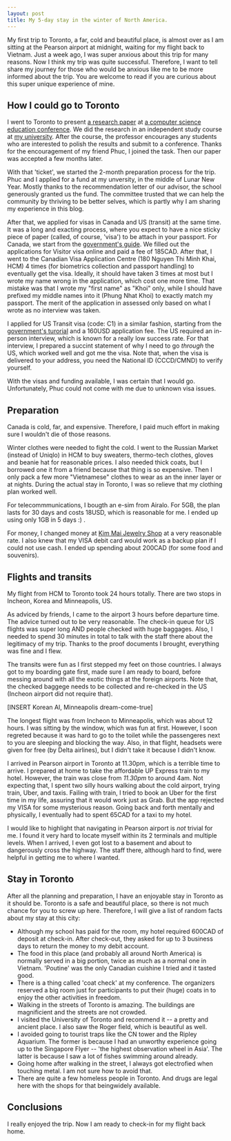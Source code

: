 ```yaml
---
layout: post
title: My 5-day stay in the winter of North America.
---
```


My first trip to Toronto, a far, cold and beautiful place, is almost over as I am sitting at the Pearson airport at midnight, waiting for my flight back to Vietnam. Just a week ago, I was super anxious about this trip for many reasons. Now I think my trip was quite successful. Therefore, I want to tell share my journey for those who would be anxious like me to be more informed about the trip. You are welcome to read if you are curious about this super unique experience of mine.

## How I could go to Toronto

I went to Toronto to present [a research paper]() at [a computer science education conference](). We did the research in an independent study course at [my university](). After the course, the professor encourages any students who are interested to polish the results and submit to a conference. Thanks for the encouragement of my friend Phuc, I joined the task. Then our paper was accepted a few months later.

With that 'ticket', we started the 2-month preparation process for the trip. Phuc and I applied for a fund at my unversity, in the middle of Lunar New Year. Mostly thanks to the recommendation letter of our advisor, the school generously granted us the fund. The committee trusted that we can help the community by thriving to be better selves, which is partly why I am sharing my experience in this blog. 

After that, we applied for visas in Canada and US (transit) at the same time. It was a long and exacting process, where you expect to have a nice sticky piece of paper (called, of course, 'visa') to be attach in your passport. For Canada, we start from the [government's guide](https://www.canada.ca/en/immigration-refugees-citizenship/services/visit-canada/apply-visitor-visa.html). We filled out the applications for Visitor visa online and paid a fee of 185CAD. After that, I went to the Canadian Visa Application Centre (180 Nguyen Thi Minh Khai, HCM) 4 times (for biometrics collection and passport handling) to eventually get the visa. Ideally, it should have taken 3 times at most but I wrote my name wrong in the application, which cost one more time. That mistake was that I wrote my "first name" as "Khoi" only, while I should have prefixed my middle names into it (Phung Nhat Khoi) to exactly match my passport. The merit of the application in assessed only based on what I wrote as no interview was taken.

I applied for US Transit visa (code: C1) in a similar fashion, starting from the [government's turorial](https://travel.state.gov/content/travel/en/us-visas/other-visa-categories/transit.html) and a 160USD application fee. The US required an in-person interview, which is known for a really low success rate. For that interview, I prepared a succint statement of why I need to go *through* the US, which worked well and got me the visa. Note that, when the visa is delivered to your address, you need the National ID (CCCD/CMND) to verify yourself.

With the visas and funding available, I was certain that I would go. Unfortunately, Phuc could not come with me due to unknown visa issues.

## Preparation
Canada is cold, far, and expensive. Therefore, I paid much effort in making sure I wouldn't die of those reasons.

Winter clothes were needed to fight the cold. I went to the Russian Market (instead of Uniqlo) in HCM to buy sweaters, thermo-tech clothes, gloves and beanie hat for reasonable prices. I also needed thick coats, but I borrowed one it from a friend because that thing is so expensive. Then I only pack a few more "Vietnamese" clothes to wear as an the inner layer or at nights. During the actual stay in Toronto, I was so relieve that my clothing plan worked well.

For telecommmunications, I bougth an e-sim from Airalo. For 5GB, the plan lasts for 30 days and costs 18USD, which is reasonable for me. I ended up using only 1GB in 5 days :) .

For money, I changed money at [Kim Mai Jewelry Shop](https://goo.gl/maps/f8Hw3QJggbffaMmd8) at a very reasonable rate. I also knew that my VISA debit card would work as a backup plan if I could not use cash. I ended up spending about 200CAD (for some food and souvenirs).

## Flights and transits
My flight from HCM to Toronto took 24 hours totally. There are two stops in Incheon, Korea and Minneapolis, US.

As adviced by friends, I came to the airport 3 hours before departure time. The advice turned out to be very reasonable. The check-in queue for US flights was super long AND people checked with huge baggages. Also, I needed to spend 30 minutes in total to talk with the staff there about the legitimacy of my trip. Thanks to the proof documents I brought, everything was fine and I flew.

The transits were fun as I first stepped my feet on those countries. I always got to my boarding gate first, made sure I am ready to board, before messing around with all the exotic things at the foreign airports. Note that, the checked baggege needs to be collected and re-checked in the US (Incheon airport did not require that).

[INSERT Korean AI, Minneapolis dream-come-true]

The longest flight was from Incheon to Minneapolis, which was about 12 hours. I was sitting by the window, which was fun at first. However, I soon regreted because it was hard to go to the toilet while the passengeres next to you are sleeping and blocking the way. Also, in that flight, headsets were given for free (by Delta airlines), but I didn't take it because I didn't know.

I arrived in Pearson airport in Toronto at 11.30pm, which is a terrible time to arrive. I prepared at home to take the affordable UP Express train to my hotel. However, the train was close from *11.30pm* to around 4am. Not expecting that, I spent two silly hours walking about the cold airport, trying train, Uber, and taxis. Failing with train, I tried to book an Uber for the first time in my life, assuring that it would work just as Grab. But the app rejected my VISA for some mysterious reason. Going back and forth mentally and physically, I eventually had to spent 65CAD for a taxi to my hotel. 

I would like to highlight that navigating in Pearson airport is *not* trivial for me. I found it very hard to locate myself within its 2 terminals and multiple levels. When I arrived, I even got lost to a basement and about to dangerously cross the highway. The staff there, although hard to find, were helpful in getting me to where I wanted.

## Stay in Toronto
After all the planning and preparation, I have an enjoyable stay in Toronto as it should be. Toronto is a safe and beautiful place, so there is not much chance for you to screw up here. Therefore, I will give a list of random facts about my stay at this city:
- Although my school has paid for the room, my hotel required 600CAD of deposit at check-in. After check-out, they asked for up to 3 business days to return the money to my debit account.
- The food in this place (and probably all around North America) is normally served in a big portion, twice as much as a normal one in Vietnam. 'Poutine' was the only Canadian cuishine I tried and it tasted good.
- There is a thing called 'coat check' at my conference. The organizers reserved a big room just for participants to put their (huge) coats in to enjoy the other activities in freedom.
- Walking in the streets of Toronto is amazing. The buildings are magnificient and the streets are not crowded.
- I visited the University of Toronto and recommend it -- a pretty and ancient place. I also saw the Roger field, which is beautiful as well.
- I avoided going to tourist traps like the CN tower and the Ripley Aquarium. The former is because I had an unworthy experience going up to the Singapore Flyer -- 'the highest observation wheel in Asia'. The latter is because I saw a lot of fishes swimming around already.
- Going home after walking in the street, I always got electrofied when touching metal. I am not sure how to avoid that.
- There are quite a few homeless people in Toronto. And drugs are legal here with the shops for that beingwidely available.

## Conclusions
I really enjoyed the trip. Now I am ready to check-in for my flight back home.